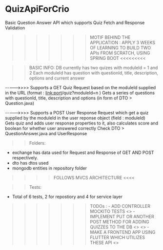 # QuizApiForCrio
Basic Question Answer API which supports Quiz Fetch and Response Validation

>>>>>>> MOTIF BEHIND THE APPLICATION : APPLY 3 WEEKS OF LEARNING TO BUILD TWO APIs FROM SCRATCH, USING SPRING BOOT <<<<<<<<<

>> BASIC INFO:
DB currently has two quizes with moduleId = 1 and 2
Each moduleId has question with questionId, title, description, options and current answer

----->>>> Supports a GET Quiz Request based on the moduleId supplied in the URL (format : <link:port>/quiz?moduleId=n )
          Gets a series of questions with questionId, title, description and options (in form of DTO > Question.java)

----->>>> Supports a POST User Response Request which get a quiz supplied by the moduleId in the user reponse object (field : moduleId)     
          Gets quiz and adds user response properties to it, also calculates score and boolean for whether user answered correctly
          Check DTO > QuestionAnswer.java and UserResponse
          
>> Folders:
- exchange has data used for Request and Response of GET AND POST respectively.
- dto has dtos used
- mongodb entities in repository folder

>>>> FOLLOWS MVCS ARCHITECTURE <<<<

>> Tests:
- Total of 6 tests, 2 for repostiory and 4 for service layer

>>>>>>> TODOs :        - ADD CONTROLLER MOCKITO TESTS
               <<IMP>> - IMPLEMENT PUT OR ANOTHER POST METHOD FOR ADDING QUIZZES TO THE DB <<IMP>>
               <<IMP>> - MAKE A FRONTEND APP USING FLUTTER WHICH UTILIZES THESE API <<IMP>>
